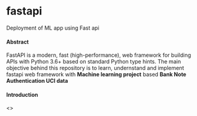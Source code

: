 # fastapi
Deployment of ML app using Fast api

<h4>Abstract</h4>

FastAPI is a modern, fast (high-performance), web framework for building APIs with Python 3.6+ based on standard Python type hints. The main objective behind this repository is to learn, undernstand and implement fastapi web framework with **Machine learning project** based **Bank Note Authentication UCI data**

<h4>Introduction</h4>

<>


